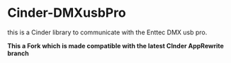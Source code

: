 Cinder-DMXusbPro
================

this is a Cinder library to communicate with the Enttec DMX usb pro.

**This a Fork which is made compatible with the latest CInder AppRewrite branch**
